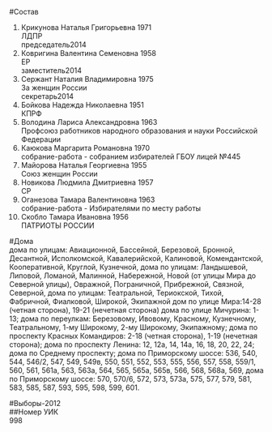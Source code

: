 #Состав  
1. Крикунова Наталья Григорьевна 1971  
    ЛДПР  
    председатель2014  
2. Ковригина Валентина Семеновна 1958  
    ЕР  
    заместитель2014  
3. Сержант Наталия Владимировна 1975  
    За женщин России  
    секретарь2014  
4. Бойкова Надежда Николаевна 1951  
    КПРФ  
5. Володина Лариса Александровна 1963  
    Профсоюз работников народного образования и науки Российской Федерации  
6. Каюкова Маргарита Романовна 1970  
    собрание-работа - собранием избирателей ГБОУ лицей №445  
7. Майорова Наталья Георгиевна 1955  
    Союз женщин России  
8. Новикова Людмила Дмитриевна 1957  
    СР  
9. Оганезова Тамара Валентиновна 1963  
    собрание-работа - Избирателями по месту работы  
10. Скобло Тамара Ивановна 1956  
    ПАТРИОТЫ РОССИИ  
  
#Дома  
дома по улицам: Авиационной, Бассейной, Березовой, Бронной, Десантной, Исполкомской, Кавалерийской, Калиновой, Комендантской, Кооперативной, Круглой, Кузнечной, дома по улицам: Ландышевой, Липовой, Ломаной, Малинной, Набережной, Новой (от улицы Мира до Северной улицы), Овражной, Пограничной, Прибрежной, Связной, Северной,  дома по улицам: Театральной, Териокской, Тихой, Фабричной, Фиалковой, Широкой, Экипажной дом по улице Мира:14-28 (четная сторона), 19-21 (нечетная сторона) дома по улице Мичурина: 1-13; дома по переулкам: Березовому, Ивовому, Красному, Кузнечному, Театральному, 1-му Широкому, 2-му Широкому, Экипажному; дома по проспекту Красных Командиров: 2-18 (четная сторона), 1-19 (нечетная сторона); дома по проспекту Ленина: 12, 12а, 14, 14а, 16, 18, 20, 22, 24; дома по Среднему проспекту; дома по Приморскому шоссе: 536, 540, 544, 546/2, 547, 549, 549в, 550, 551, 552, 553, 555, 556, 557, 558, 559/1, 560, 561, 561а,  563, 563а, 564, 565, 565а, 565в, 566, 568, 568а, 569,  дома по Приморскому шоссе: 570, 570/6, 572, 573, 573а, 575, 577, 579, 581, 583, 585, 587, 593, 595, 598, 599, 601.  
  
#Выборы-2012  
##Номер УИК  
998  
